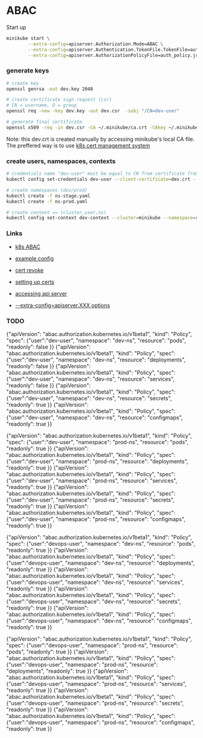 # ABAC

Start up
```bash
minikube start \
        --extra-config=apiserver.Authorization.Mode=ABAC \
        --extra-config=apiserver.Authentication.TokenFile.TokenFile=auth_tokens.csv \
        --extra-config=apiserver.AuthorizationPolicyFile=auth_policy.jsonl

```

### generate keys
```bash
# create key
openssl genrsa -out dev.key 2048

# create certificate sign request (csr)
# CN = username, O = group
openssl req -new -key dev.key -out dev.csr  -subj "/CN=dev-user"

# generate final certificate
openssl x509 -req -in dev.csr -CA ~/.minikube/ca.crt -CAkey ~/.minikube/ca.key -CAcreateserial -out dev.crt -days 500
```

Note: this dev.crt is created manually by accessing minikube's local CA file. The preffered way is 
to use [k8s cert management system](https://v1-9.docs.kubernetes.io/docs/tasks/tls/managing-tls-in-a-cluster/)

### create users, namespaces, contexts
```bash
# credentials name "dev-user" must be equal to CN from certificate from above
kubectl config set-credentials dev-user --client-certificate=dev.crt --client-key=dev.key

# create namespaces (dev/prod)
kubectl create -f ns-stage.yaml
kubectl create -f ns-prod.yaml

# create context == (cluster,user,ns)
kubectl config set-context dev-context --cluster=minikube --namespace=stage-ns --user=dev-user
```



### Links
- [k8s ABAC](https://kubernetes.io/docs/admin/authorization/abac/)
- [example config](https://github.com/kubernetes/kubernetes/blob/master/pkg/auth/authorizer/abac/example_policy_file.jsonl)
- [cert revoke](https://stackoverflow.com/questions/36919323/how-to-revoke-signed-certificate-in-kubernetes-cluster)

- [setting up certs](https://stackoverflow.com/questions/37786244/what-username-does-the-kubernetes-kubelet-use-when-contacting-the-kubernetes-api)
- [accessing api server](http://k8s.uk/accessing-kubernetes-apiserver.html)
- [--extra-config=apiserver.XXX options](https://godoc.org/k8s.io/kubernetes/cmd/kube-apiserver/app/options#APIServer)


### TODO

{"apiVersion": "abac.authorization.kubernetes.io/v1beta1", "kind": "Policy", "spec": {"user":"dev-user",    "namespace": "dev-ns",      "resource": "pods",             "readonly": false }}
{"apiVersion": "abac.authorization.kubernetes.io/v1beta1", "kind": "Policy", "spec": {"user":"dev-user",    "namespace": "dev-ns",      "resource": "deployments",      "readonly": false }}
{"apiVersion": "abac.authorization.kubernetes.io/v1beta1", "kind": "Policy", "spec": {"user":"dev-user",    "namespace": "dev-ns",      "resource": "services",         "readonly": false }}
{"apiVersion": "abac.authorization.kubernetes.io/v1beta1", "kind": "Policy", "spec": {"user":"dev-user",    "namespace": "dev-ns",      "resource": "secrets",          "readonly": true  }}
{"apiVersion": "abac.authorization.kubernetes.io/v1beta1", "kind": "Policy", "spec": {"user":"dev-user",    "namespace": "dev-ns",      "resource": "configmaps",       "readonly": true  }}

{"apiVersion": "abac.authorization.kubernetes.io/v1beta1", "kind": "Policy", "spec": {"user":"dev-user",    "namespace": "prod-ns",      "resource": "pods",            "readonly": true }}
{"apiVersion": "abac.authorization.kubernetes.io/v1beta1", "kind": "Policy", "spec": {"user":"dev-user",    "namespace": "prod-ns",      "resource": "deployments",     "readonly": true }}
{"apiVersion": "abac.authorization.kubernetes.io/v1beta1", "kind": "Policy", "spec": {"user":"dev-user",    "namespace": "prod-ns",      "resource": "services",        "readonly": true }}
{"apiVersion": "abac.authorization.kubernetes.io/v1beta1", "kind": "Policy", "spec": {"user":"dev-user",    "namespace": "prod-ns",      "resource": "secrets",         "readonly": true }}
{"apiVersion": "abac.authorization.kubernetes.io/v1beta1", "kind": "Policy", "spec": {"user":"dev-user",    "namespace": "prod-ns",      "resource": "configmaps",      "readonly": true }}




{"apiVersion": "abac.authorization.kubernetes.io/v1beta1", "kind": "Policy", "spec": {"user":"devops-user", "namespace": "dev-ns",      "resource": "pods",             "readonly": true }}
{"apiVersion": "abac.authorization.kubernetes.io/v1beta1", "kind": "Policy", "spec": {"user":"devops-user", "namespace": "dev-ns",      "resource": "deployments",      "readonly": true }}
{"apiVersion": "abac.authorization.kubernetes.io/v1beta1", "kind": "Policy", "spec": {"user":"devops-user", "namespace": "dev-ns",      "resource": "services",         "readonly": true }}
{"apiVersion": "abac.authorization.kubernetes.io/v1beta1", "kind": "Policy", "spec": {"user":"devops-user", "namespace": "dev-ns",      "resource": "secrets",          "readonly": true }}
{"apiVersion": "abac.authorization.kubernetes.io/v1beta1", "kind": "Policy", "spec": {"user":"devops-user", "namespace": "dev-ns",      "resource": "configmaps",       "readonly": true }}

{"apiVersion": "abac.authorization.kubernetes.io/v1beta1", "kind": "Policy", "spec": {"user":"devops-user", "namespace": "prod-ns",      "resource": "pods",             "readonly": true }}
{"apiVersion": "abac.authorization.kubernetes.io/v1beta1", "kind": "Policy", "spec": {"user":"devops-user", "namespace": "prod-ns",      "resource": "deployments",      "readonly": true }}
{"apiVersion": "abac.authorization.kubernetes.io/v1beta1", "kind": "Policy", "spec": {"user":"devops-user", "namespace": "prod-ns",      "resource": "services",         "readonly": true }}
{"apiVersion": "abac.authorization.kubernetes.io/v1beta1", "kind": "Policy", "spec": {"user":"devops-user", "namespace": "prod-ns",      "resource": "secrets",          "readonly": true }}
{"apiVersion": "abac.authorization.kubernetes.io/v1beta1", "kind": "Policy", "spec": {"user":"devops-user", "namespace": "prod-ns",      "resource": "configmaps",       "readonly": true }}
